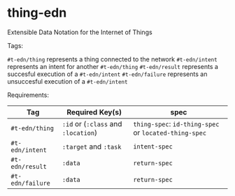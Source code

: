# thing-edn
Extensible Data Notation for the Internet of Things

Tags:

`#t-edn/thing`    represents a thing connected to the network
`#t-edn/intent`   represents an intent for another `#t-edn/thing`
`#t-edn/result`   represents a succesful execution of a `#t-edn/intent`
`#t-edn/failure`  represents an unsuccesful execution of a `#t-edn/intent`

Requirements:

| Tag              | Required Key(s)                     | spec                                                  |
|------------------|-------------------------------------|-------------------------------------------------------|
| `#t-edn/thing`   | `:id` or (`:class` and `:location`) | `thing-spec`: `id-thing-spec` or `located-thing-spec` |
| `#t-edn/intent`  | `:target` and `:task`               | `intent-spec`                                         |
| `#t-edn/result`  | `:data`                             | `return-spec`                                         |
| `#t-edn/failure` | `:data`                             | `return-spec`                                         |
